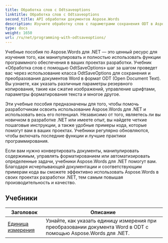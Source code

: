 ```yaml
---
title: Обработка слов с Odtsaveoptions
linktitle: Обработка слов с Odtsaveoptions
second_title: API обработки документов Aspose.Words
description: Изучите обработку слов с параметрами сохранения ODT в Aspose.Words для .NET. Подробные руководства с примерами кода для сохранения документов Word в формате ODT.
type: docs
weight: 1650
url: /ru/net/programming-with-odtsaveoptions/
---
```

Учебные пособия по Aspose.Words для .NET — это ценный ресурс для изучения того, как манипулировать и полностью использовать функции программного обеспечения в ваших проектах разработки. Учебник «Обработка слов с помощью OdtSaveOptions» шаг за шагом проведет вас через использование класса OdtSaveOptions для сохранения и преобразования документов Word в формат ODT (Open Document Text). Вы узнаете, как указать различные параметры резервного копирования, такие как сжатие изображений, управление шрифтами, параметры форматирования текста и многое другое.

Эти учебные пособия предназначены для того, чтобы помочь разработчикам освоить использование Aspose.Words для .NET и использовать весь его потенциал. Независимо от того, являетесь ли вы новичком в разработке .NET или имеете опыт, вы найдете четкие пошаговые инструкции, а также удобные примеры кода, которые помогут вам в ваших проектах. Учебники регулярно обновляются, чтобы включать последние функции и лучшие практики программирования.

Если вам нужно конвертировать документы, манипулировать содержимым, управлять форматированием или автоматизировать определенные задачи, учебники Aspose.Words для .NET помогут вам. Благодаря исчерпывающей документации и соответствующим примерам кода вы сможете эффективно использовать Aspose.Words в своих проектах разработки .NET, тем самым повышая производительность и качество.

 ## Учебники
| Заголовок | Описание |
| --- | --- |
| [Единица измерения](./measure-unit/) | Узнайте, как указать единицу измерения при преобразовании документа Word в ODT с помощью Aspose.Words для .NET. |